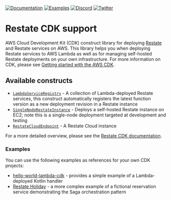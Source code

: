 [![Documentation](https://img.shields.io/badge/doc-reference-blue)](https://docs.restate.dev)
[![Examples](https://img.shields.io/badge/view-examples-blue)](https://github.com/restatedev/examples)
[![Discord](https://img.shields.io/discord/1128210118216007792?logo=discord)](https://discord.gg/skW3AZ6uGd)
[![Twitter](https://img.shields.io/twitter/follow/restatedev.svg?style=social&label=Follow)](https://twitter.com/intent/follow?screen_name=restatedev)

# Restate CDK support

AWS Cloud Development Kit (CDK) construct library for deploying [Restate](https://restate.dev) and Restate services on
AWS. This library helps you when deploying Restate services to AWS Lambda as well as for managing self-hosted Restate
deployments on your own infrastructure. For more information on CDK, please
see [Getting started with the AWS CDK](https://docs.aws.amazon.com/cdk/v2/guide/getting_started.html).

## Available constructs

- [`LambdaServiceRegistry`](./lib/restate-constructs/lambda-service-registry.ts) - A collection of Lambda-deployed
  Restate services, this construct automatically registers the latest function version as a new deployment revision in a
  Restate instance
- [`SingleNodeRestateInstance`](./lib/restate-constructs/single-node-restate-deployment.ts) - Deploys a self-hosted
  Restate instance on EC2; note this is a single-node deployment targeted at development and testing
- [`RestateCloudEndpoint`](./lib/restate-constructs/restate-cloud-environment.ts) - A Restate Cloud instance

For a more detailed overview, please see the [Restate CDK documentation](https://docs.restate.dev/services/deployment/cdk).

### Examples

You can use the following examples as references for your own CDK projects:

- [hello-world-lambda-cdk](https://github.com/restatedev/examples/tree/main/kotlin/hello-world-lambda-cdk) - provides a
  simple example of a Lambda-deployed Kotlin handler
- [Restate Holiday](https://github.com/restatedev/restate-holiday) - a more complex example of a fictional reservation
  service demonstrating the Saga orchestration pattern
